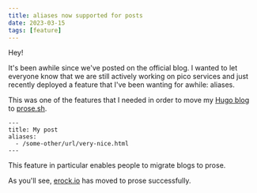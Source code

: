 ```yaml
---
title: aliases now supported for posts
date: 2023-03-15
tags: [feature]
---
```


Hey!

It's been awhile since we've posted on the official blog. I wanted to let
everyone know that we are still actively working on pico services and just
recently deployed a feature that I've been wanting for awhile: aliases.

This was one of the features that I needed in order to move my
[Hugo blog](https://erock.io) to [prose.sh](https://prose.sh).

```
---
title: My post
aliases:
  - /some-other/url/very-nice.html
---
```

This feature in particular enables people to migrate blogs to prose.

As you'll see, [erock.io](https://erock.io) has moved to prose successfully.
